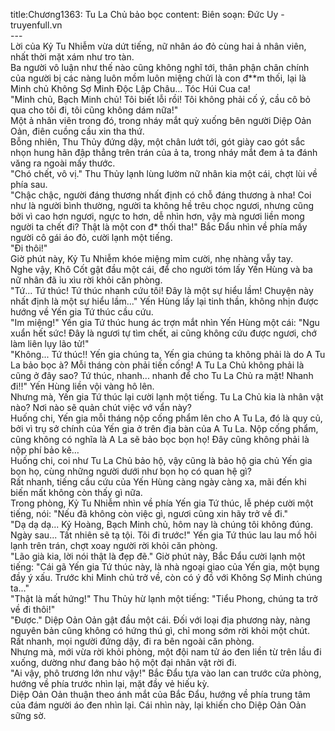 title:Chương1363: Tu La Chủ bảo bọc
content:
Biên soạn: Đức Uy - truyenfull.vn<br>---<br>Lời của Kỷ Tu Nhiễm vừa dứt tiếng, nữ nhân áo đỏ cùng hai ả nhân viên, nhất thời mặt xám như tro tàn.<br>Ba người vô luận như thế nào cũng không nghĩ tới, thân phận chân chính của người bị các nàng luôn mồm luôn miệng chửi là con đ**m thối, lại là Minh chủ Không Sợ Minh Độc Lập Châu… Tóc Húi Cua ca!<br>"Minh chủ, Bạch Minh chủ! Tôi biết lỗi rồi! Tôi không phải cố ý, cầu cô bỏ qua cho tôi đi, tôi cũng không dám nữa!"<br>Một ả nhân viên trong đó, trong nháy mắt quỳ xuống bên người Diệp Oản Oản, điên cuồng cầu xin tha thứ.<br>Bỗng nhiên, Thu Thủy đứng dậy, một chân lướt tới, gót giày cao gót sắc nhọn hung hãn đập thẳng trên trán của ả ta, trong nháy mắt đem ả ta đánh văng ra ngoài mấy thước.<br>"Chó chết, vô vị." Thu Thủy lạnh lùng lườm nữ nhân kia một cái, chợt lùi về phía sau.<br>"Chậc chậc, người đáng thương nhất định có chỗ đáng thương à nha! Coi như là người bình thường, người ta không hề trêu chọc ngươi, nhưng cũng bởi vì cao hơn ngươi, ngực to hơn, dễ nhìn hơn, vậy mà ngươi liền mong người ta chết đi? Thật là một con đ* thối tha!" Bắc Đẩu nhìn về phía mấy người cô gái áo đỏ, cười lạnh một tiếng.<br>"Đi thôi!"<br>Giờ phút này, Kỷ Tu Nhiễm khóe miệng mỉm cười, nhẹ nhàng vẫy tay.<br>Nghe vậy, Khô Cốt gật đầu một cái, để cho người tóm lấy Yến Hùng và ba nữ nhân đã ỉu xìu rời khỏi căn phòng.<br>"Tứ... Tứ thúc! Tứ thúc nhanh cứu tôi! Đây là một sự hiểu lầm! Chuyện này nhất định là một sự hiểu lầm..." Yến Hùng lấy lại tinh thần, không nhịn được hướng về Yến gia Tứ thúc cầu cứu.<br>"Im miệng!" Yến gia Tứ thúc hung ác trợn mắt nhìn Yến Hùng một cái: "Ngu xuẩn hết sức! Đây là ngươi tự tìm chết, ai cũng không cứu được ngươi, chớ làm liên lụy lão tử!"<br>"Không... Tứ thúc!! Yến gia chúng ta, Yến gia chúng ta không phải là do A Tu La bảo bọc à? Mỗi tháng còn phải tiến cống! A Tu La Chủ không phải là cũng ở đây sao? Tứ thúc, nhanh... nhanh để cho Tu La Chủ ra mặt! Nhanh đi!!" Yến Hùng liền vội vàng hô lên.<br>Nhưng mà, Yến gia Tứ thúc lại cười lạnh một tiếng. Tu La Chủ kia là nhân vật nào? Nơi nào sẽ quản chút việc vớ vẩn này?<br>Huống chi, Yến gia mỗi tháng nộp cống phẩm lên cho A Tu La, đó là quy củ, bởi vì trụ sở chính của Yến gia ở trên địa bàn của A Tu La. Nộp cống phẩm, cũng không có nghĩa là A La sẽ bảo bọc bọn họ! Đây cũng không phải là nộp phí bảo kê…<br>Huống chi, coi như Tu La Chủ bảo hộ, vậy cũng là bảo hộ gia chủ Yến gia bọn họ, cùng những người dưới như bọn họ có quan hệ gì?<br>Rất nhanh, tiếng cầu cứu của Yến Hùng càng ngày càng xa, mãi đến khi biến mất không còn thấy gì nữa.<br>Trong phòng, Kỷ Tu Nhiễm nhìn về phía Yến gia Tứ thúc, lễ phép cười một tiếng, nói: "Nếu đã không còn việc gì, ngươi cũng xin hãy trở về đi."<br>"Dạ dạ dạ... Kỷ Hoàng, Bạch Minh chủ, hôm nay là chúng tôi không đúng. Ngày sau... Tất nhiên sẽ tạ tội. Tôi đi trước!" Yến gia Tứ thúc lau lau mồ hôi lạnh trên trán, chợt xoay người rời khỏi căn phòng.<br>"Lão già kia, lời nói thật là đẹp đẽ." Giờ phút này, Bắc Đẩu cười lạnh một tiếng: "Cái gã Yến gia Tứ thúc này, là nhà ngoại giao của Yến gia, một bụng đầy ý xấu. Trước khi Minh chủ trở về, còn có ý đồ với Không Sợ Minh chúng ta..."<br>"Thật là mất hứng!" Thu Thủy hừ lạnh một tiếng: "Tiểu Phong, chúng ta trở về đi thôi!"<br>"Được." Diệp Oản Oản gật đầu một cái. Đối với loại địa phương này, nàng nguyên bản cũng không có hứng thú gì, chỉ mong sớm rời khỏi một chút.<br>Rất nhanh, mọi người đứng dậy, đi ra bên ngoài căn phòng.<br>Nhưng mà, mới vừa rời khỏi phòng, một đội nam tử áo đen liền từ trên lầu đi xuống, dường như đang bảo hộ một đại nhân vật rời đi.<br>"Ai vậy, phô trương lớn như vậy!" Bắc Đẩu tựa vào lan can trước cửa phòng, hướng về phía trước nhìn lại, mặt đầy vẻ hiếu kỳ.<br>Diệp Oản Oản thuận theo ánh mắt của Bắc Đẩu, hướng về phía trung tâm của đám người áo đen nhìn lại. Cái nhìn này, lại khiến cho Diệp Oản Oản sững sờ.